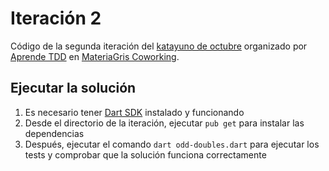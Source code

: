 # Iteración 2

Código de la segunda iteración del [katayuno de octubre] organizado por
[Aprende TDD] en [MateriaGris Coworking].

## Ejecutar la solución

1. Es necesario tener [Dart SDK] instalado y funcionando
2. Desde el directorio de la iteración, ejecutar `pub get` para instalar las
dependencias
3. Después, ejecutar el comando `dart odd-doubles.dart` para ejecutar los
tests y comprobar que la solución funciona correctamente

[katayuno de octubre]: http://aprendiendotdd.com/2014/10/katayuno-de-octubre
[Aprende TDD]: http://aprendiendotdd.com
[MateriaGris Coworking]: http://www.materiagriscoworking.com
[Dart SDK]: http://dartlang.org
